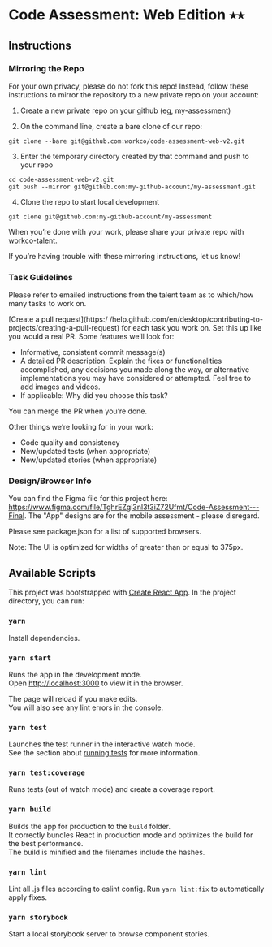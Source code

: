 # Code Assessment: Web Edition ⭑⭑

## Instructions

### Mirroring the Repo

For your own privacy, please do not fork this repo! Instead, follow these instructions to mirror the repository to a new private repo on your account:

1. Create a new private repo on your github (eg, my-assessment)

2. On the command line, create a bare clone of our repo:

```
git clone --bare git@github.com:workco/code-assessment-web-v2.git
```

3. Enter the temporary directory created by that command and push to your repo

```
cd code-assessment-web-v2.git
git push --mirror git@github.com:my-github-account/my-assessment.git
```

4. Clone the repo to start local development

```
git clone git@github.com:my-github-account/my-assessment
```

When you’re done with your work, please share your private repo with [workco-talent](https://github.com/workco-talent).

If you’re having trouble with these mirroring instructions, let us know!

### Task Guidelines

Please refer to emailed instructions from the talent team as to which/how many tasks to work on.

[Create a pull request](https:/   /help.github.com/en/desktop/contributing-to-projects/creating-a-pull-request) for each task you work on. Set this up like you would a real PR. Some features we’ll look for:

- Informative, consistent commit message(s)
- A detailed PR description. Explain the fixes or functionalities accomplished, any decisions you made along the way, or alternative implementations you may have considered or attempted. Feel free to add images and videos.
- If applicable: Why did you choose this task?

You can merge the PR when you’re done.

Other things we’re looking for in your work:

- Code quality and consistency
- New/updated tests (when appropriate)
- New/updated stories (when appropriate)

### Design/Browser Info

You can find the Figma file for this project here: https://www.figma.com/file/TghrEZgi3nl3t3iZ72Ufmt/Code-Assessment---Final. The "App" designs are for the mobile assessment - please disregard.

Please see package.json for a list of supported browsers.

Note: The UI is optimized for widths of greater than or equal to 375px.

## Available Scripts

This project was bootstrapped with [Create React App](https://github.com/facebook/create-react-app). In the project directory, you can run:

### `yarn`

Install dependencies.

### `yarn start`

Runs the app in the development mode.<br />
Open [http://localhost:3000](http://localhost:3000) to view it in the browser.

The page will reload if you make edits.<br />
You will also see any lint errors in the console.

### `yarn test`

Launches the test runner in the interactive watch mode.<br />
See the section about [running tests](https://facebook.github.io/create-react-app/docs/running-tests) for more information.

### `yarn test:coverage`

Runs tests (out of watch mode) and create a coverage report.

### `yarn build`

Builds the app for production to the `build` folder.<br />
It correctly bundles React in production mode and optimizes the build for the best performance.<br />
The build is minified and the filenames include the hashes.

### `yarn lint`

Lint all .js files according to eslint config. Run `yarn lint:fix` to automatically apply fixes.

### `yarn storybook`

Start a local storybook server to browse component stories.
